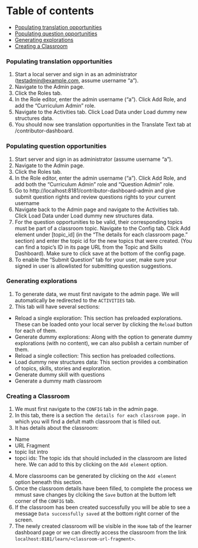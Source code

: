 # Table of contents
- [Populating translation opportunities](#populating-translation-opportunities)
- [Populating question opportunities](#populating-question-opportunities)
- [Generating explorations](#generating-explorations)
- [Creating a Classroom](#creating-a-classroom)

### Populating translation opportunities
1. Start a local server and sign in as an administrator (testadmin@example.com, assume username “a”).
2. Navigate to the Admin page.
3. Click the Roles tab.
4. In the Role editor, enter the admin username (“a”). Click Add Role, and add the “Curriculum Admin” role.
5. Navigate to the Activities tab. Click Load Data under Load dummy new structures data.
6. You should now see translation opportunities in the Translate Text tab at /contributor-dashboard.


### Populating question opportunities
1. Start server and sign in as administrator (assume username “a”).
2. Navigate to the Admin page.
3. Click the Roles tab.
4. In the Role editor, enter the admin username (“a”). Click Add Role, and add both the “Curriculum Admin” role and “Question Admin” role.
5. Go to http://localhost:8181/contributor-dashboard-admin and give submit question rights and review questions rights to your current username
6. Navigate back to the Admin page and navigate to the Activities tab. Click Load Data under Load dummy new structures data.
7. For the question opportunities to be valid, their corresponding topics must be part of a classroom topic. Navigate to the Config tab. Click Add element under [topic_id] (in the “The details for each classroom page.” section) and enter the topic id for the new topics that were created. (You can find a topic’s ID in its page URL from the Topic and Skills Dashboard). Make sure to click save at the bottom of the config page.
8. To enable the “Submit Question” tab for your user, make sure your signed in user is allowlisted for submitting question suggestions.

### Generating explorations
1. To generate data, we must first navigate to the admin page. We will automatically be redirected to the `ACTIVITIES` tab.
2. This tab will have several sections:
  - Reload a single exploration: This section has preloaded explorations. These can be loaded onto your local server by clicking the `Reload` button for each of them.
  - Generate dummy explorations: Along with the option to generate dummy explorations (with no content), we can also publish a certain number of them.
  - Reload a single collection: This section has preloaded collections.
  - Load dummy new structures data: This section provides a combination of topics, skills, stories and exploration.
  - Generate dummy skill with questions
  - Generate a dummy math classroom

### Creating a Classroom

1. We must first navigate to the `CONFIG` tab in the admin page. 
2. In this tab, there is a section `The details for each classroom page.` in which you will find a defult math classroom that is filled out. 
3. It has details about the classroom:
  - Name
  - URL Fragment
  - topic list intro
  - topci ids: The topic ids that should included in the classroom are listed here. We can add to this by clicking on the `Add element` option.
4. More classrooms can be generated by clicking on the `Add element` option beneath this section.
5. Once the classroom details have been filled, to complete the process we mmust save changes by clciking the `Save` button at the buttom left corner of the `CONFIG` tab.
6. If the classroom has been created successfully you will be able to see a message `Data successfully saved` at the bottom right corner of the screen.
7. The newly created classroom will be visible in the `Home` tab of the learner dashboard page or we can directly access the classroom from the link `localhost:8181/learn/<classroom-url-fragment>`.
